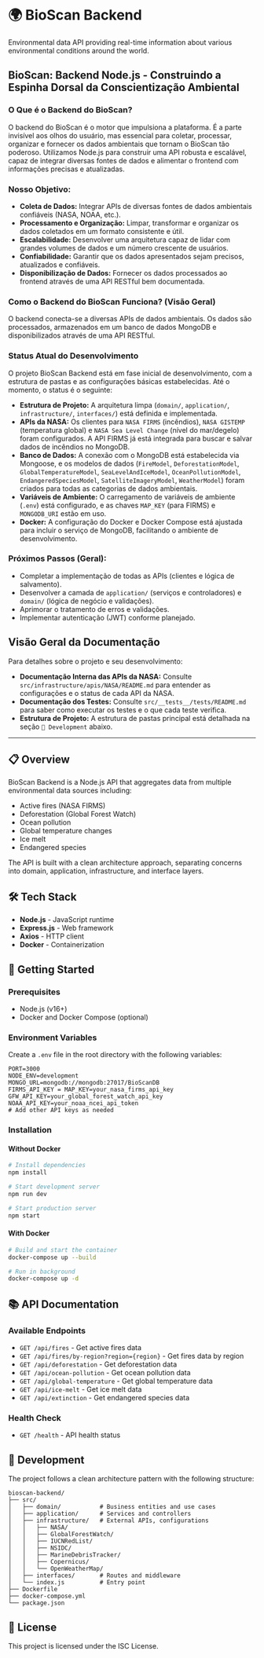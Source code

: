 # 🌍 BioScan Backend

Environmental data API providing real-time information about various environmental conditions around the world.

## BioScan: Backend Node.js - Construindo a Espinha Dorsal da Conscientização Ambiental

### O Que é o Backend do BioScan?

O backend do BioScan é o motor que impulsiona a plataforma. É a parte invisível aos olhos do usuário, mas essencial para coletar, processar, organizar e fornecer os dados ambientais que tornam o BioScan tão poderoso. Utilizamos Node.js para construir uma API robusta e escalável, capaz de integrar diversas fontes de dados e alimentar o frontend com informações precisas e atualizadas.

### Nosso Objetivo:

*   **Coleta de Dados:** Integrar APIs de diversas fontes de dados ambientais confiáveis (NASA, NOAA, etc.).
*   **Processamento e Organização:** Limpar, transformar e organizar os dados coletados em um formato consistente e útil.
*   **Escalabilidade:** Desenvolver uma arquitetura capaz de lidar com grandes volumes de dados e um número crescente de usuários.
*   **Confiabilidade:** Garantir que os dados apresentados sejam precisos, atualizados e confiáveis.
*   **Disponibilização de Dados:** Fornecer os dados processados ao frontend através de uma API RESTful bem documentada.

### Como o Backend do BioScan Funciona? (Visão Geral)

O backend conecta-se a diversas APIs de dados ambientais. Os dados são processados, armazenados em um banco de dados MongoDB e disponibilizados através de uma API RESTful.

### Status Atual do Desenvolvimento

O projeto BioScan Backend está em fase inicial de desenvolvimento, com a estrutura de pastas e as configurações básicas estabelecidas. Até o momento, o status é o seguinte:

*   **Estrutura de Projeto:** A arquitetura limpa (`domain/`, `application/`, `infrastructure/`, `interfaces/`) está definida e implementada.
*   **APIs da NASA:** Os clientes para `NASA FIRMS` (incêndios), `NASA GISTEMP` (temperatura global) e `NASA Sea Level Change` (nível do mar/degelo) foram configurados. A API FIRMS já está integrada para buscar e salvar dados de incêndios no MongoDB.
*   **Banco de Dados:** A conexão com o MongoDB está estabelecida via Mongoose, e os modelos de dados (`FireModel`, `DeforestationModel`, `GlobalTemperatureModel`, `SeaLevelAndIceModel`, `OceanPollutionModel`, `EndangeredSpeciesModel`, `SatelliteImageryModel`, `WeatherModel`) foram criados para todas as categorias de dados ambientais.
*   **Variáveis de Ambiente:** O carregamento de variáveis de ambiente (`.env`) está configurado, e as chaves `MAP_KEY` (para FIRMS) e `MONGODB_URI` estão em uso.
*   **Docker:** A configuração do Docker e Docker Compose está ajustada para incluir o serviço de MongoDB, facilitando o ambiente de desenvolvimento.

### Próximos Passos (Geral):

*   Completar a implementação de todas as APIs (clientes e lógica de salvamento).
*   Desenvolver a camada de `application/` (serviços e controladores) e `domain/` (lógica de negócio e validações).
*   Aprimorar o tratamento de erros e validações.
*   Implementar autenticação (JWT) conforme planejado.

## Visão Geral da Documentação

Para detalhes sobre o projeto e seu desenvolvimento:

*   **Documentação Interna das APIs da NASA:** Consulte `src/infrastructure/apis/NASA/README.md` para entender as configurações e o status de cada API da NASA.
*   **Documentação dos Testes:** Consulte `src/__tests__/tests/README.md` para saber como executar os testes e o que cada teste verifica.
*   **Estrutura de Projeto:** A estrutura de pastas principal está detalhada na seção `🔧 Development` abaixo.

---

## 📋 Overview

BioScan Backend is a Node.js API that aggregates data from multiple environmental data sources including:

- Active fires (NASA FIRMS)
- Deforestation (Global Forest Watch)
- Ocean pollution
- Global temperature changes
- Ice melt
- Endangered species

The API is built with a clean architecture approach, separating concerns into domain, application, infrastructure, and interface layers.

## 🛠 Tech Stack

- **Node.js** - JavaScript runtime
- **Express.js** - Web framework
- **Axios** - HTTP client
- **Docker** - Containerization

## 🚀 Getting Started

### Prerequisites

- Node.js (v16+)
- Docker and Docker Compose (optional)

### Environment Variables

Create a `.env` file in the root directory with the following variables:

```
PORT=3000
NODE_ENV=development
MONGO_URL=mongodb://mongodb:27017/BioScanDB
FIRMS_API_KEY = MAP_KEY=your_nasa_firms_api_key
GFW_API_KEY=your_global_forest_watch_api_key
NOAA_API_KEY=your_noaa_ncei_api_token
# Add other API keys as needed
```

### Installation

#### Without Docker

```bash
# Install dependencies
npm install

# Start development server
npm run dev

# Start production server
npm start
```

#### With Docker

```bash
# Build and start the container
docker-compose up --build

# Run in background
docker-compose up -d
```

## 📚 API Documentation

### Available Endpoints

- `GET /api/fires` - Get active fires data
- `GET /api/fires/by-region?region={region}` - Get fires data by region
- `GET /api/deforestation` - Get deforestation data
- `GET /api/ocean-pollution` - Get ocean pollution data
- `GET /api/global-temperature` - Get global temperature data
- `GET /api/ice-melt` - Get ice melt data
- `GET /api/extinction` - Get endangered species data

### Health Check

- `GET /health` - API health status

## 🔧 Development

The project follows a clean architecture pattern with the following structure:

```
bioscan-backend/
├── src/
│   ├── domain/           # Business entities and use cases
│   ├── application/      # Services and controllers
│   ├── infrastructure/   # External APIs, configurations
│   │   ├── NASA/
│   │   ├── GlobalForestWatch/
│   │   ├── IUCNRedList/
│   │   ├── NSIDC/
│   │   ├── MarineDebrisTracker/
│   │   ├── Copernicus/
│   │   └── OpenWeatherMap/
│   ├── interfaces/       # Routes and middleware
│   └── index.js          # Entry point
├── Dockerfile
├── docker-compose.yml
└── package.json
```

## 📝 License

This project is licensed under the ISC License. 